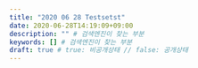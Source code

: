 ```yaml
---
title: "2020 06 28 Testsetst"
date: 2020-06-28T14:19:09+09:00
description: "" # 검색엔진이 찾는 부분
keywords: [] # 검색엔진이 찾는 부분
draft: true # true: 비공개상태 // false: 공개상태
---
```

